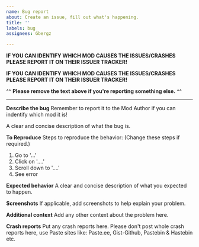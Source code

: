 ```yaml
---
name: Bug report
about: Create an issue, fill out what's happening.
title: ''
labels: bug
assignees: Gbergz

---
```


**IF YOU CAN IDENTIFY WHICH MOD CAUSES THE ISSUES/CRASHES PLEASE REPORT IT ON THEIR ISSUER TRACKER!**

**IF YOU CAN IDENTIFY WHICH MOD CAUSES THE ISSUES/CRASHES PLEASE REPORT IT ON THEIR ISSUER TRACKER!**

^^ **Please remove the text above if you're reporting something else.** ^^



----------------------


**Describe the bug**
Remember to report it to the Mod Author if you can indentify which mod it is!

A clear and concise description of what the bug is.

**To Reproduce**
Steps to reproduce the behavior: (Change these steps if required.)
1. Go to '...'
2. Click on '....'
3. Scroll down to '....'
4. See error

**Expected behavior**
A clear and concise description of what you expected to happen.

**Screenshots**
If applicable, add screenshots to help explain your problem.

**Additional context**
Add any other context about the problem here.

**Crash reports**
Put any crash reports here. Please don't post whole crash reports here, use Paste sites like: Paste.ee, Gist-Github, Pastebin & Hastebin etc.
